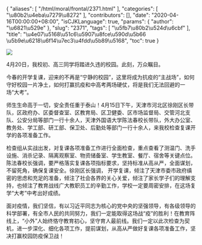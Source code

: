 {
    "aliases": [
        "/html/moral/frontal/2371.html"
    ],
    "categories": [
        "\u80b2\u4eba\u7279\u8272"
    ],
    "contributors": [],
    "date": "2020-04-16T00:00:00+08:00",
    "isCJKLanguage": true,
    "params": {
        "author": "\u6821\u529e"
    },
    "slug": "2371",
    "tags": [
        "\u5fb7\u80b2\u524d\u6cbf"
    ],
    "title": "\u4e07\u5168\u51c6\u5907\u8fce\u590d\u5b66  \u5b9e\u6218\u6f14\u7ec3\u4fdd\u5b89\u5168",
    "toc": true
}

![](https://cdn.tfls.online/mirror/full/4ae616d63dc8efa89d905f5a4a6aef0fc4fbacee.jpg)




 




4月20日，我校初、高三同学将踏进久违的校园。此刻，万众瞩目。




今春的开学复课，迎来的不再是“宁静的校园”，这里将成为抗疫的“主战场”，如何守好校园一片净土，如何打赢抗疫和中高考两场硬仗，将是我们无法回避的一场“大考”。




师生生命高于一切，安全责任重于泰山！4月15日下午，天津市河北区徐刚区长带队，区政府办、区委督查室、区教育局、区卫健委、区市场监督局、交管河北支队、公安分局等部门一行十余人，天津外国语大学陈法春校长带队，外大办公室、教务处、学工部、研工部、保卫处、后勤处等部门一行十余人，来我校检查复课开学的各项准备工作。




检查组从实战出发，对复课各项准备工作进行全面检查，重点查看了测温门、洗手设施、消杀记录、隔离观察室、物资储备室、学生教室、餐厅、宿舍等关键点位。陈法春校长强调，要严格落实复课各项指标要求，坚持标准从高从严，全面谋划，不留死角，确保复课安全。徐刚区长强调， 开学复课，倾注了天津市委市政府缜密的思虑和充足的准备，倾注了社会各界的关心关爱，倾注了家长学子们的理解支持，也倾注了教育战线广大教职员工的辛勤工作，学校一定要周密安排，在这场复学“大考”中考出好成绩。




面对疫情，我们坚信，有以习近平同志为核心的党中央的坚强领导，有各级领导的科学部署，有全市人民的共同努力，我们一定能取得这场战“疫”的胜利！在教育阵线上，“小外”人始终恪守教育初心，坚守育人最前线。我们一定以此次检查为契机，进一步深化、细化各项工作，提前谋划，从高从严做好复课各项准备工作，坚决打赢校园防疫保卫战！




  



